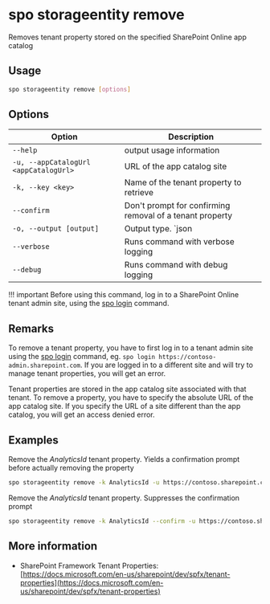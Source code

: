 # spo storageentity remove

Removes tenant property stored on the specified SharePoint Online app catalog

## Usage

```sh
spo storageentity remove [options]
```

## Options

Option|Description
------|-----------
`--help`|output usage information
`-u, --appCatalogUrl <appCatalogUrl>`|URL of the app catalog site
`-k, --key <key>`|Name of the tenant property to retrieve
`--confirm`|Don't prompt for confirming removal of a tenant property
`-o, --output [output]`|Output type. `json|text`. Default `text`
`--verbose`|Runs command with verbose logging
`--debug`|Runs command with debug logging

!!! important
    Before using this command, log in to a SharePoint Online tenant admin site, using the [spo login](../login.md) command.

## Remarks

To remove a tenant property, you have to first log in to a tenant admin site using the [spo login](../login.md) command, eg. `spo login https://contoso-admin.sharepoint.com`. If you are logged in to a different site and will try to manage tenant properties, you will get an error.

Tenant properties are stored in the app catalog site associated with that tenant. To remove a property, you have to specify the absolute URL of the app catalog site. If you specify the URL of a site different than the app catalog, you will get an access denied error.

## Examples

Remove the _AnalyticsId_ tenant property. Yields a confirmation prompt before actually removing the property

```sh
spo storageentity remove -k AnalyticsId -u https://contoso.sharepoint.com/sites/appcatalog
```

Remove the _AnalyticsId_ tenant property. Suppresses the confirmation prompt

```sh
spo storageentity remove -k AnalyticsId --confirm -u https://contoso.sharepoint.com/sites/appcatalog
```

## More information

- SharePoint Framework Tenant Properties: [https://docs.microsoft.com/en-us/sharepoint/dev/spfx/tenant-properties](https://docs.microsoft.com/en-us/sharepoint/dev/spfx/tenant-properties)